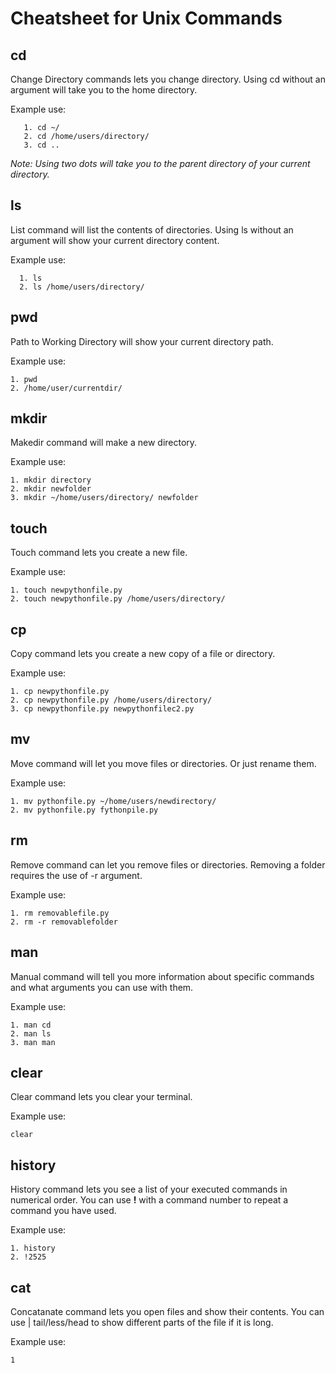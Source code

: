 # Cheatsheet for Unix Commands  
## **cd**     
Change Directory commands lets you change directory. Using cd without an argument will take you to the home directory.       

  Example use:     
  ```
     1. cd ~/      
     2. cd /home/users/directory/     
     3. cd ..        
```
_Note: Using two dots will take you to the parent directory of your current directory._
   
## **ls**    
List command will list the contents of directories. Using ls without an argument will show your current directory content.    
  
  Example use:  
  ```   
    1. ls    
    2. ls /home/users/directory/    
```
## **pwd**     
Path to Working Directory will show your current directory path.    
  
  Example use:  
  ```  
1. pwd    
2. /home/user/currentdir/    
```
## **mkdir**
Makedir command will make a new directory.     
  
  Example use:  
  ``` 
  1. mkdir directory      
  2. mkdir newfolder       
  3. mkdir ~/home/users/directory/ newfolder    
``` 
## **touch**
Touch command lets you create a new file.     
  
  Example use:  
  ```   
  1. touch newpythonfile.py    
  2. touch newpythonfile.py /home/users/directory/    
```  
## **cp**    
Copy command lets you create a new copy of a file or directory.    
  
  Example use:  
  ```  
  1. cp newpythonfile.py    
  2. cp newpythonfile.py /home/users/directory/    
  3. cp newpythonfile.py newpythonfilec2.py    
```  
## **mv**    
Move command will let you move files or directories. Or just rename them.    
  
  Example use:  
  ```  
  1. mv pythonfile.py ~/home/users/newdirectory/    
  2. mv pythonfile.py fythonpile.py    
```  
## **rm**    
Remove command can let you remove files or directories. Removing a folder requires the use of -r argument.    
  
  Example use:  
  ```  
  1. rm removablefile.py    
  2. rm -r removablefolder    
```  
## **man**    
Manual command will tell you more information about specific commands and what arguments you can use with them.    

  Example use:    
  ``` 
  1. man cd    
  2. man ls    
  3. man man    
 ```    
## **clear**    
Clear command lets you clear your terminal. 
  
  Example use:  
  ```
  clear
```
## **history**    
History command lets you see a list of your executed commands in numerical order. You can use **!** with a command number to repeat a command you have used.    
  
  Example use:  
  ```  
  1. history    
  2. !2525    
```  
## **cat**    
Concatanate command lets you open files and show their contents. You can use | tail/less/head to show different parts of the file if it is long.    

  Example use:    
  ```   
  1
  
  
 
  

  
  

     
     
    
    
    
    


  
